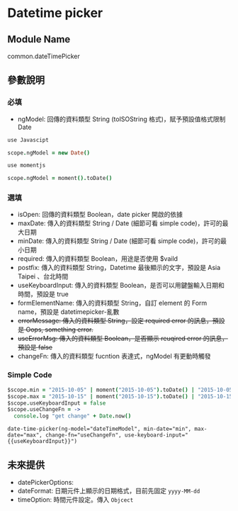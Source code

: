 
# Datetime picker

## Module Name
common.dateTimePicker

## 參數說明

### 必填
* ngModel: 回傳的資料類型 String (toISOString 格式)，賦予預設值格式限制 Date

```coffeescript
use Javascipt

scope.ngModel = new Date()

use momentjs

scope.ngModel = moment().toDate()
```

### 選填
* isOpen: 回傳的資料類型 Boolean，date picker 開啟的依據
* maxDate: 傳入的資料類型 String / Date (細節可看 simple code)，許可的最大日期
* minDate: 傳入的資料類型 String / Date (細節可看 simple code)，許可的最小日期
* required: 傳入的資料類型 Boolean，用途是否使用 $vaild
* postfix: 傳入的資料類型 String，Datetime 最後顯示的文字，預設是 Asia Taipei 、台北時間
* useKeyboardInput: 傳入的資料類型 Boolean，是否可以用鍵盤輸入日期和時間，預設是 true
* formElementName: 傳入的資料類型 String，自訂 element 的 Form name，預設是 datetimepicker-亂數
* ~~errorMessage: 傳入的資料類型 String，設定 required error 的訊息，預設是 Oops, something error.~~
* ~~useErrorMsg: 傳入的資料類型 Boolean，是否顯示 reuqired error 的訊息，預設是 false~~
* changeFn: 傳入的資料類型 fucntion 表達式，ngModel 有更動時觸發

### Simple Code
```coffeescript
$scope.min = "2015-10-05" | moment("2015-10-05").toDate() | "2015-10-05T00:00:00.000Z"
$scope.max = "2015-10-15" | moment("2015-10-15").toDate() | "2015-10-15T00:00:00.000Z"
$scope.useKeyboardInput = false
$scope.useChangeFn = ->
  console.log "get change" + Date.now()
```

```jade
date-time-picker(ng-model="dateTimeModel", min-date="min", max-date="max", change-fn="useChangeFn", use-keyboard-input="{{useKeyboardInput}}")
```


## 未來提供
* datePickerOptions: 
* dateFormat: 日期元件上顯示的日期格式，目前先固定 `yyyy-MM-dd`
* timeOption: 時間元件設定。傳入 `Objcect`

